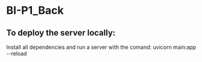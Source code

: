 # BI-P1_Back

## To deploy the server locally:

Install all dependencies and run a server with the comand: uvicorn main:app --reload

